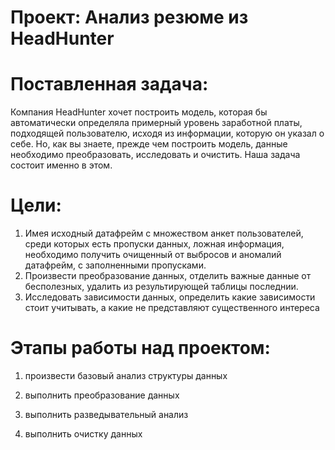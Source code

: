# Проект: Анализ резюме из HeadHunter
# Поставленная задача:
Компания HeadHunter хочет построить модель, которая бы автоматически определяла примерный уровень заработной платы, подходящей пользователю, исходя из информации, которую он указал о себе. Но, как вы знаете, прежде чем построить модель, данные необходимо преобразовать, исследовать и очистить. Наша задача состоит именно в этом.
# Цели:
1. Имея исходный датафрейм с множеством анкет пользователей, среди которых есть пропуски данных, ложная информация, необходимо получить очищенный от выбросов и аномалий датафрейм, с заполненными пропусками.
2. Произвести преобразование данных, отделить важные данные от бесполезных, удалить из результирующей таблицы последнии.
3. Исследовать зависимости данных, определить какие зависимости стоит учитывать, а какие не представляют существенного интереса
   
# Этапы работы над проектом:
1. произвести базовый анализ структуры данных

2. выполнить преобразование данных

3. выполнить разведывательный анализ

4. выполнить очистку данных
